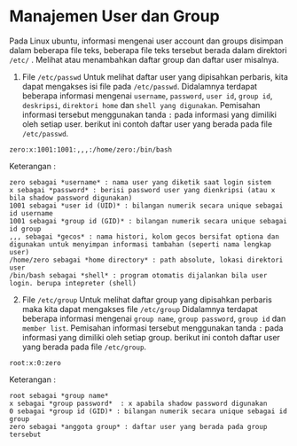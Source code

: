 Manajemen User dan Group
========================
Pada Linux ubuntu, informasi mengenai user account dan groups disimpan dalam beberapa file teks, beberapa file teks tersebut berada dalam direktori `/etc/` . Melihat atau menambahkan daftar group dan daftar user misalnya. 

1. File `/etc/passwd`
Untuk melihat daftar user yang dipisahkan perbaris, kita dapat mengakses isi file pada `/etc/passwd`. Didalamnya terdapat beberapa informasi mengenai `username`, `password`, `user id`, `group id`, `deskripsi`, `direktori home` dan `shell yang digunakan`.
Pemisahan informasi tersebut menggunakan tanda `:` pada informasi yang dimiliki oleh setiap user.
berikut ini contoh daftar user yang berada pada file `/etc/passwd`.
```
zero:x:1001:1001:,,,:/home/zero:/bin/bash
```
Keterangan :
```
zero sebagai *username* : nama user yang diketik saat login sistem
x sebagai *password* : berisi password user yang dienkripsi (atau x bila shadow password digunakan)
1001 sebagai *user id (UID)* : bilangan numerik secara unique sebagai id username
1001 sebagai *group id (GID)* : bilangan numerik secara unique sebagai id group
,,, sebagai *gecos* : nama histori, kolom gecos bersifat optiona dan digunakan untuk menyimpan informasi tambahan (seperti nama lengkap user)
/home/zero sebagai *home directory* : path absolute, lokasi direktori user
/bin/bash sebagai *shell* : program otomatis dijalankan bila user login. berupa intepreter (shell)
```

2. File `/etc/group`
Untuk melihat daftar group yang dipisahkan perbaris maka kita dapat mengakses file `/etc/group` Didalamnya terdapat beberapa informasi mengenai `group name`, `group password`, `group id` dan `member list`.
Pemisahan informasi tersebut menggunakan tanda `:` pada informasi yang dimiliki oleh setiap group.
berikut ini contoh daftar user yang berada pada file `/etc/group`.
```
root:x:0:zero
```
Keterangan :
```
root sebagai *group name*
x sebagai *group password*  : x apabila shadow password digunakan
0 sebagai *group id (GID)* : bilangan numerik secara unique sebagai id group
zero sebagai *anggota group* : daftar user yang berada pada group tersebut
```



